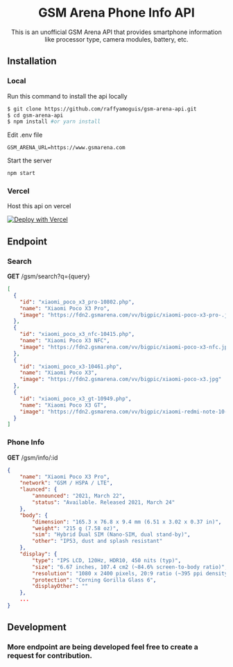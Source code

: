 <h1 align="center">
GSM Arena Phone Info API
</h1>
<p align="center">
This is an unofficial GSM Arena API that provides smartphone information like processor type, camera modules, battery, etc.
</p>

## Installation

### Local

Run this command to install the api locally

```sh
$ git clone https://github.com/raffyamoguis/gsm-arena-api.git
$ cd gsm-arena-api
$ npm install #or yarn install
```

Edit .env file

```env
GSM_ARENA_URL=https://www.gsmarena.com
```

Start the server

```sh
npm start
```

### Vercel

Host this api on vercel

[![Deploy with Vercel](https://vercel.com/button)](https://vercel.com/new/clone?repository-url=https%3A%2F%2Fgithub.com%2Fraffyamoguis%2Fgsm-arena-api)

## Endpoint

### Search

**GET** /gsm/search?q={query}

```json
[
  {
    "id": "xiaomi_poco_x3_pro-10802.php",
    "name": "Xiaomi Poco X3 Pro",
    "image": "https://fdn2.gsmarena.com/vv/bigpic/xiaomi-poco-x3-pro-.jpg"
  },
  {
    "id": "xiaomi_poco_x3_nfc-10415.php",
    "name": "Xiaomi Poco X3 NFC",
    "image": "https://fdn2.gsmarena.com/vv/bigpic/xiaomi-poco-x3-nfc.jpg"
  },
  {
    "id": "xiaomi_poco_x3-10461.php",
    "name": "Xiaomi Poco X3",
    "image": "https://fdn2.gsmarena.com/vv/bigpic/xiaomi-poco-x3.jpg"
  },
  {
    "id": "xiaomi_poco_x3_gt-10949.php",
    "name": "Xiaomi Poco X3 GT",
    "image": "https://fdn2.gsmarena.com/vv/bigpic/xiaomi-redmi-note-10-pro-china-new.jpg"
  }
]
```

### Phone Info

**GET** /gsm/info/:id

```json
{
    "name": "Xiaomi Poco X3 Pro",
    "network": "GSM / HSPA / LTE",
    "launced": {
        "announced": "2021, March 22",
        "status": "Available. Released 2021, March 24"
    },
    "body": {
        "dimension": "165.3 x 76.8 x 9.4 mm (6.51 x 3.02 x 0.37 in)",
        "weight": "215 g (7.58 oz)",
        "sim": "Hybrid Dual SIM (Nano-SIM, dual stand-by)",
        "other": "IP53, dust and splash resistant"
    },
    "display": {
        "type": "IPS LCD, 120Hz, HDR10, 450 nits (typ)",
        "size": "6.67 inches, 107.4 cm2 (~84.6% screen-to-body ratio)",
        "resolution": "1080 x 2400 pixels, 20:9 ratio (~395 ppi density)",
        "protection": "Corning Gorilla Glass 6",
        "displayOther": ""
    },
    ...
}
```

## Development

### More endpoint are being developed feel free to create a request for contribution.
